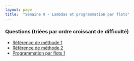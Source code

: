 ```yaml
---
layout: page
title:  "Semaine 9 - Lambdas et programmation par flots"
---
```


### Questions (triées par ordre croissant de difficulté)

* [Référence de méthode 1](method_referencing_1.md)
* [Référence de méthode 2](method_referencing_2.md)
* [Programmation par flots 1](stream_1.md)